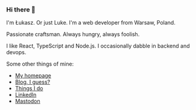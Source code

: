### Hi there 👋

I'm Łukasz. Or just Luke. I'm a web developer from Warsaw, Poland.

Passionate craftsman. Always hungry, always foolish.

I like React, TypeScript and Node.js. I occasionally dabble in backend and devops.

Some other things of mine:

* [My homepage](https://www.lukaszwojcik.net/)
* [Blog, I guess?](https://www.offbeatbits.com/)
* [Things I do](https://www.lukem.net/)
* [LinkedIn](https://www.linkedin.com/in/lukaszwojcik/)
* [Mastodon](https://mastodon.lukem.net/@lukem)

